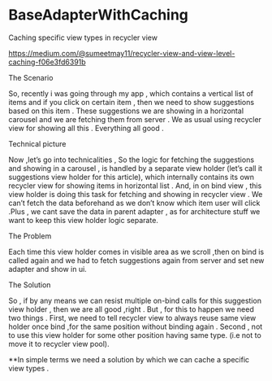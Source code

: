 # BaseAdapterWithCaching
Caching specific view types in recycler view


https://medium.com/@sumeetmay11/recycler-view-and-view-level-caching-f06e3fd6391b

The Scenario

So, recently i was going through my app , which contains a vertical list of items and if you click on certain item , then we need to show suggestions based on this item . These suggestions we are showing in a horizontal carousel and we are fetching them from server . We as usual using recycler view for showing all this . Everything all good .

Technical picture

Now ,let’s go into technicalities , So the logic for fetching the suggestions and showing in a carousel , is handled by a separate view holder (let’s call it suggestions view holder for this article), which internally contains its own recycler view for showing items in horizontal list . And, in on bind view , this view holder is doing this task for fetching and showing in recycler view . We can’t fetch the data beforehand as we don’t know which item user will click .Plus , we cant save the data in parent adapter , as for architecture stuff we want to keep this view holder logic separate.

The Problem

Each time this view holder comes in visible area as we scroll ,then on bind is called again and we had to fetch suggestions again from server and set new adapter and show in ui.

The Solution

So , if by any means we can resist multiple on-bind calls for this suggestion view holder , then we are all good ,right . But , for this to happen we need two things . First, we need to tell recycler view to always reuse same view holder once bind ,for the same position without binding again . Second , not to use this view holder for some other position having same type. (i.e not to move it to recycler view pool).


**In simple terms we need a solution by which we can cache a specific view types .
